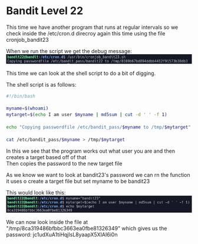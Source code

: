 # Bandit Level 22  
  
This time we have another program that runs at regular intervals so we check inside the /etc/cron.d direcroy again this time using the file cronjob_bandit23   
  
When we run the script we get the debug message:  
![2985e3a6.png](../src/2985e3a6.png)  
  
This time we can look at the shell script to do a bit of digging.   
  
The shell script is as follows:  
```sh  
#!/bin/bash  
  
myname=$(whoami)  
mytarget=$(echo I am user $myname | md5sum | cut -d ' ' -f 1)  
  
echo "Copying passwordfile /etc/bandit_pass/$myname to /tmp/$mytarget"  
  
cat /etc/bandit_pass/$myname > /tmp/$mytarget  
```  
  
In this we see that the program works out what user you are and then creates a target based off of that   
Then copies the password to the new target file  
  
As we know we want to look at bandit23's password we can rn the function it uses o create a target file but set myname to be bandit23  
  
This would look like this:  
![c9777bbb.png](../src/c9777bbb.png)  
  
We can now look inside the file at "/tmp/8ca319486bfbbc3663ea0fbe81326349" which gives us the password: jc1udXuA1tiHqjIsL8yaapX5XIAI6i0n  
